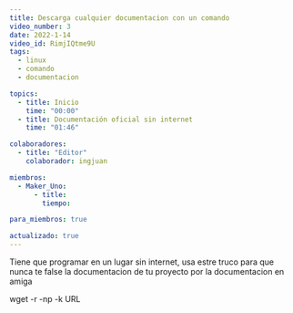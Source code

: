 ```yaml
---
title: Descarga cualquier documentacion con un comando
video_number: 3
date: 2022-1-14
video_id: RimjIQtme9U
tags:
  - linux
  - comando
  - documentacion

topics:
  - title: Inicio
    time: "00:00"
  - title: Documentación oficial sin internet
    time: "01:46"

colaboradores:
  - title: "Editor"
    colaborador: ingjuan

miembros:
  - Maker_Uno:
      - title:
        tiempo:

para_miembros: true

actualizado: true
---
```


Tiene que programar en un lugar sin internet, usa estre truco para que nunca te false la documentacion de tu proyecto por la documentacion en amiga

wget -r -np -k URL
